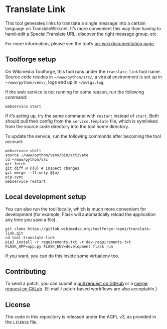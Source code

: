# Translate Link

This tool generates links to translate a single message into a certain language on TranslateWiki.net.
It’s more convenient this way than having to hand-edit a Special:Translate URL, discover the right message group, etc.

For more information,
please see the tool’s [on-wiki documentation page](https://meta.wikimedia.org/wiki/User:Lucas_Werkmeister/Translate_Link).

## Toolforge setup

On Wikimedia Toolforge, this tool runs under the `translate-link` tool name.
Source code resides in `~/www/python/src/`,
a virtual environment is set up in `~/www/python/venv/`,
logs end up in `~/uwsgi.log`.

If the web service is not running for some reason, run the following command:
```
webservice start
```
If it’s acting up, try the same command with `restart` instead of `start`.
Both should pull their config from the `service.template` file,
which is symlinked from the source code directory into the tool home directory.

To update the service, run the following commands after becoming the tool account:
```
webservice shell
source ~/www/python/venv/bin/activate
cd ~/www/python/src
git fetch
git diff @ @{u} # inspect changes
git merge --ff-only @{u}
pip-sync
webservice restart
```

## Local development setup

You can also run the tool locally, which is much more convenient for development
(for example, Flask will automatically reload the application any time you save a file).

```
git clone https://gitlab.wikimedia.org/toolforge-repos/translate-link.git
cd tool-translate-link
pip3 install -r requirements.txt -r dev-requirements.txt
FLASK_APP=app.py FLASK_ENV=development flask run
```

If you want, you can do this inside some virtualenv too.

## Contributing

To send a patch, you can submit a
[pull request on GitHub](https://github.com/lucaswerkmeister/tool-translate-link) or a
[merge request on GitLab](https://gitlab.wikimedia.org/toolforge-repos/translate-link).
(E-mail / patch-based workflows are also acceptable.)

## License

The code in this repository is released under the AGPL v3, as provided in the `LICENSE` file.
